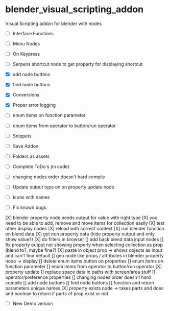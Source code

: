 # blender_visual_scripting_addon
Visual Scripting addon for blender with nodes

- [ ] Interface Functions
- [ ] Menu Nodes

- [ ] On Keypress
- [ ] Serpens shortcut node to get property for displaying shortcut
- [X] add node buttons
- [X] find node buttons
- [X] Conversions
- [X] Proper error logging
- [ ] enum items on function parameter
- [ ] enum items from operator to button/run operator
- [ ] Snippets
- [ ] Save Addon
- [ ] Folders as assets
- [ ] Complete ToDo's (in code)
- [ ] changing nodes order doesn't hard compile
- [ ] Update output type on on property update node
- [ ] Icons with names
- [ ] Fix known bugs

    
[X] blender property node needs output for value with right type
[X] you need to be able to add, remove and move items for collection easily
[X] test other display nodes
[X] reload with correct context
[X] run blender function on blend data
[X] get non property data (hide property output and only show value?)
[X] do filters in browser
[] add back blend data input nodes
[] fix property output not showing properly when selecting collection as prop (blend to?, maybe fine?)
[X] paste in object prop -> shows objects as input and can't find default
[] geo node like props / attributes in blender property node -> display
[] delete enum items button on properties
[] enum items on function parameter
[] enum items from operator to button/run operator
[X] property update
[] replace space data in paths with screen/area stuff
[] operator/preference properties
[] changing nodes order doesn't hard compile
[] add node buttons
[] find node buttons
[] function and return parameters unique names
[X] property exists node -> takes parts and does and boolean to return if parts of prop exist or not
- [ ] New Demo version
